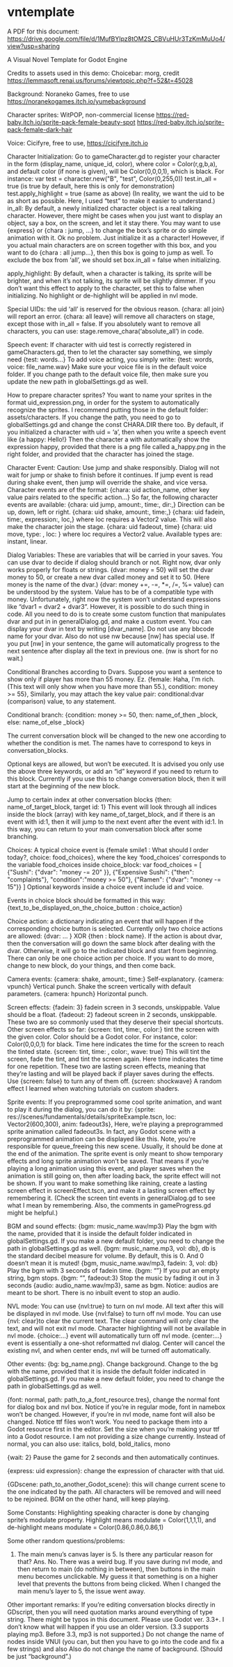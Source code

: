 # vntemplate

A PDF for this document:
https://drive.google.com/file/d/1MufBYIpz8tOM2S_CBVuHUr3TzKmMuUo4/view?usp=sharing

A Visual Novel Template for Godot Engine

Credits to assets used in this demo:
Choicebar:
morg, credit
https://lemmasoft.renai.us/forums/viewtopic.php?f=52&t=45028

Background:
Noraneko Games, free to use
https://noranekogames.itch.io/yumebackground

Character sprites:
WitPOP, non-commercial license
https://red-baby.itch.io/sprite-pack-female-beauty-spot
https://red-baby.itch.io/sprite-pack-female-dark-hair

Voice:
Cicifyre, free to use,
https://cicifyre.itch.io



Character Initialization:
Go to gameCharacter.gd to register your character in the form (display_name, unique_id, color), where color = Color(r,g,b,a), and default color (if none is given), will be Color(0,0,0,1), which is black.
For instance:
var test = character.new("B", "test", Color(0,255,0))
test.in_all = true (is true by default, here this is only for demonstration)
test.apply_highlight = true (same as above)
(In reality, we want the uid to be as short as possible. Here, I used “test” to make it easier to understand.)
in_all: By default, a newly initialized character object is a real talking character. However, there might be cases when you just want to display an object, say a box, on the screen, and let it stay there. You may want to use {express} or {chara : jump, …} to change the box’s sprite or do simple animation with it. Ok no problem. Just initialize it as a character! 
	However, if you actual main characters are on screen together with this box, and you want to do {chara : all jump…}, then this box is going to jump as well. To exclude the box from ‘all’, we should set box.in_all = false when initializing. 

apply_highlight: By default, when a character is talking, its sprite will be brighter, and when it’s not talking, its sprite will be slightly dimmer. If you don’t want this effect to apply to the character, set this to false when initializing.
	No highlight or de-highlight will be applied in nvl mode.

Special UIDs: the uid ‘all’ is reserved for the obvious reason. {chara: all join} will report an error.  {chara: all leave} will remove all characters on stage, except those with in_all = false. If you absolutely want to remove all characters, you can use: stage.remove_chara(‘absolute_all’) in code.

Speech event:
If character with uid test is correctly registered in gameCharacters.gd, then to let the character say something, we simply need
{test: words…}
To add voice acting, you simply write:
{test: words, voice: file_name.wav}
Make sure your voice file is in the default voice folder. If you change path to the default voice file, then make sure you update the new path in globalSettings.gd as well.

How to prepare character sprites?
You want to name your sprites in the format uid_expression.png, in order for the system to automatically recognize the sprites. I recommend putting those in the default folder: assets/characters. If you change the path, you need to go to globalSettings.gd and change the const CHARA.DIR there too. 
By default, if you initialized a character with uid = ‘a’, then when you write a speech event like
{a happy: Hello!}
Then the character a with automatically show the expression happy, provided that there is a png file called a_happy.png in the right folder, and provided that the character has joined the stage.

Character Event:
Caution: Use jump and shake responsibly. Dialog will not wait for jump or shake to finish before it continues. If jump event is read during shake event, then jump will override the shake, and vice versa.
Character events are of the format:
{chara: uid action_name, other key value pairs related to the specific action…}
So far, the following character events are available:
{chara: uid jump, amount:, time:, dir:,}
Direction can be up, down, left or right. 
{chara: uid shake, amount:, time:,}
{chara: uid fadein, time:, expression:, loc,} where loc requires a Vector2 value. This will also make the character join the stage.
{chara: uid fadeout, time}
{chara: uid move, type: , loc: } where loc requires a Vector2 value. Available types are: instant, linear.

Dialog Variables:
These are variables that will be carried in your saves. You can use dvar to decide if dialog should branch or not. Right now, dvar only works properly for floats or strings.
{dvar: money = 50} will set the dvar money to 50, or create a new dvar called money and set it to 50. (Here money is the name of the dvar.)
{dvar: money +=, -=, *=, /=, %= value} can be understood by the system. Value has to be of a compatible type with money. 
Unfortunately, right now the system won’t understand expressions like “dvar1 = dvar2 + dvar3”. However, it is possible to do such thing in code. All you need to do is to create some custom function that manipulates dvar and put in in generalDialog.gd, and make a custom event.
You can display your dvar in text by writing [dvar_name].
Do not use any bbcode name for your dvar. Also do not use nw because [nw] has special use. If you put [nw] in your sentence, the game will automatically progress to the next sentence after display all the text in previous one. (nw is short for no wait.)

Conditional Branches according to Dvars.
Suppose you want a sentence to show only if player has more than 55 money. Ez.
{female: Haha, I'm rich. (This text will only show when you have more than 55.), condition: money >=   55},
Similarly, you may attach the key value pair:  conditional:dvar (comparison) value, to any statement.

Conditional branch:
{condition: money >= 50, then: name_of_then _block, else: name_of_else _block}

The current conversation block will be changed to the new one according to whether the condition is met. The names have to correspond to keys in conversation_blocks.

Optional keys are allowed, but won’t be executed. It is advised you only use the above three keywords, or add an “id” keyword if you need to return to this block. Currently if you use this to change conversation block, then it will start at the beginning of the new block.

Jump to certain index at other conversation blocks
{then: name_of_target_block,  target id: 1}
This event will look through all indices inside the block (array) with key name_of_target_block, and if there is an event with id:1, then it will jump to the next event after the event with id:1.
In this way, you can return to your main conversation block after some branching.


Choices:
A typical choice event is 
{female smile1 : What should I order today?, choice: food_choices},
where the key ‘food_choices’ corresponds to the variable food_choices inside choice_block:
var food_choices = [
	{"Sushi": {"dvar": "money -= 20" }}, 
	{"Expensive Sushi": {"then": "complaints"}, "condition":"money >= 50"}, 
	{"Ramen": {"dvar": "money -= 15"}}
]
Optional keywords inside a choice event include id and voice.

Events in choice block should be formatted in this way:
{text_to_be_displayed_on_the_choice_button : choice_action}

Choice action: a dictionary indicating an event that will happen if the corresponding choice button is selected. Currently only two choice actions are allowed: {dvar: … } XOR {then : block name}. 
If the action is about dvar, then the conversation will go down the same block after dealing with the dvar. Otherwise, it will go to the indicated block and start from beginning. There can only be one choice action per choice. If you want to do more, change to new block, do your things, and then come back.

Camera events:
{camera: shake, amount:, time:} Self-explanatory.
{camera: vpunch} Vertical punch. Shake the screen vertically with default parameters.
{camera: hpunch} Horizontal punch.

Screen effects:
{fadein: 3} fadein screen in 3 seconds, unskippable. Value should be a float.
{fadeout: 2} fadeout screen in 2 seconds, unskippable.
These two are so commonly used that they deserve their special shortcuts.
Other screen effects so far:
{screen: tint, time:, color:} tint the screen with the given color. Color should be a Godot color. For instance, color: Color(0,0,0,1) for black. Time here indicates the time for the screen to reach the tinted state.
{screen: tint, time: , color:, wave: true} This will tint the screen, fade the tint, and tint the screen again. Here time indicates the time for one repetition.
These two are lasting screen effects, meaning that they’re lasting and will be played back if player saves during the effects.
Use {screen: false} to turn any of them off.
{screen: shockwave} A random effect I learned when watching tutorials on custom shaders.

Sprite events:
If you preprogrammed some cool sprite animation, and want to play it during the dialog, you can do it by:
{sprite: res://scenes/fundamentals/details/spriteExample.tscn, loc: Vector2(600,300), anim: fadeout3s},
Here, we’re playing a preprogrammed sprite animation called fadeout3s. In fact, any Godot scene with a preprogrammed animation can be displayed like this.
Note, you’re responsible for queue_freeing this new scene. Usually, it should be done at the end of the animation.
The sprite event is only meant to show temporary effects and long sprite animation won’t be saved. That means if you’re playing a long animation using this event, and player saves when the animation is still going on, then after loading back, the sprite effect will not be shown.
If you want to make something like raining, create a lasting screen effect in screenEffect.tscn, and make it a lasting screen effect by remembering it. (Check the screen tint events in generalDialog.gd to see what I mean by remembering. Also, the comments in gameProgress.gd might be helpful.)

BGM and sound effects:
{bgm: music_name.wav/mp3} Play the bgm with the name, provided that it is inside the default folder indicated in globalSettings.gd. If you make a new default folder, you need to change the path in globalSettings.gd as well.
{bgm: music_name.mp3, vol: db}, db is the standard decibel measure for volume. By default, this is 0. And 0 doesn’t mean it is muted!
{bgm, music_name.wav/mp3, fadein: 3, vol: db} Play the bgm with 3 seconds of fadein time.
{bgm: “”} If you put an empty string, bgm stops.
{bgm: “”, fadeout:3} Stop the music by fading it out in 3 seconds
{audio: audio_name.wav/mp3}, same as bgm. Notice: audios are meant to be short. There is no inbuilt event to stop an audio.

NVL mode:
	You can use {nvl:true} to turn on nvl mode. All text after this will be displayed in nvl mode. Use {nvl:false} to turn off nvl mode. 
You can use {nvl: clear}to clear the current text. The clear command will only clear the text, and will not exit nvl mode. 
Character highlighting will not be available in nvl mode.
	{choice:…} event will automatically turn off nvl mode.
{center:…} event is essentially a one-shot reformatted nvl dialog. Center will cancel the existing nvl, and when center ends, nvl will be turned off automatically.

Other events:
{bg: bg_name.png}. Change background. Change to the bg with the name, provided that it is inside the default folder indicated in globalSettings.gd. If you make a new default folder, you need to change the path in globalSettings.gd as well.

{font: normal, path: path_to_a_font_resource.tres}, change the normal font for dialog box and nvl box. Notice if you’re in regular mode, font in namebox won’t  be changed. However, if you’re in nvl mode, name font will also be changed.
Notice ttf files won’t work. You need to package them into a Godot resource first in the editor. Set the size when you’re making your ttf into a Godot resource. I am not providing a size change currently.
Instead of normal, you can also use: italics, bold, bold_italics, mono

{wait: 2} Pause the game for 2 seconds and then automatically continues. 

{express: uid expression}: change the expression of character with that uid.

{GDscene: path_to_another_Godot_scene}: this will change current scene to the one indicated by the path. All characters will be removed and will need to be rejoined. BGM on the other hand, will keep playing.

Some Constants:
	Highlighting speaking character is done by changing sprite’s modulate property. Highlight means modulate = Color(1,1,1,1), and de-highlight means modulate = Color(0.86,0.86,0.86,1)

Some other random questions/problems:
1.	The main menu’s canvas layer is 5. Is there any particular reason for that?
Ans. No. There was a weird bug. If you save during nvl mode, and then return to main (do nothing in between), then buttons in the main menu becomes unclickable. My guess it that something is on a higher level that prevents the buttons from being clicked. When I changed the main menu’s layer to 5, the issue went away. 



Other important remarks:
If you’re editing conversation blocks directly in GDscript, then you will need quotation marks around everything of type string. 
There might be typos in this document. 
Please use Godot ver. 3.3+. I don’t know what will happen if you use an older version. (3.3 supports playing mp3. Before 3.3, mp3 is not supported.)
Do not change the name of nodes inside VNUI (you can, but then you have to go into the code and fix a few strings) and also Also do not change the name of background. (Should be just “background”.)


